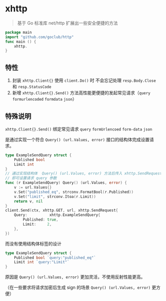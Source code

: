 # xhttp

> 基于 Go 标准库 net/http 扩展出一些安全便捷的方法

```go
package main
import "github.com/goclub/http"
func main () {
    xhttp.
}
```

## 特性

1. 封装 `xhttp.Client{}` 使用 `client.Do()` 时 不会忘记处理 `resp.Body.Close` 和 `resp.StatusCode` 
2. 新增 `xhttp.Client{}.Send()` 方法高性能更便捷的发起常见请求（`query` `formurlencoded` `formdata` `json`）

## 特殊说明

`xhttp.Client{}.Send()` 绑定常见请求 `query` `formUrlencoed` `form-data` `json`
 
是通过实现一个符合 `Query() (url.Values, error)` 接口的结构体完成设置请求。

```go
type ExampleSendQuery struct {
	Published bool
	Limit int
}
// 通过实现结构体  Query() (url.Values, error) 方法后传入 xhttp.SendRequest{}.Query
// 即可设置请求 query 参数
func (r ExampleSendQuery) Query() (url.Values, error) {
	v := url.Values{}
	v.Set("published_eq", strconv.FormatBool(r.Published))
	v.Set("limit", strconv.Itoa(r.Limit))
	return v, nil
}
client.Send(ctx, xhttp.GET, url, xhttp.SendRequest{
    Query:          xhttp.ExampleSendQuery{
        Published: true,
        Limit:     2,
    },
})
```

而没有使用结构体标签的设计
 
```go
type ExampleSendQuery struct {
    Published bool `query:"published_eq"`
    Limit int `query:"Limit"`
}
```

原因是  `Query() (url.Values, error)` 更加灵活，不使用反射性能更高。

（在一些要求将请求加密后生成 sign 的场景 `Query() (url.Values, error)` 更方便）